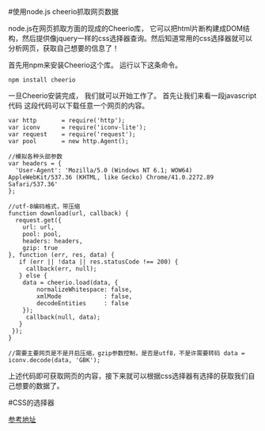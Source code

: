 #使用node.js cheerio抓取网页数据

node.js在网页抓取方面的现成的Cheerio库， 它可以把html片断构建成DOM结构，然后提供像jquery一样的css选择器查询。然后知道常用的css选择器就可以分析网页，获取自己想要的信息了！

首先用npm来安装Cheerio这个库。 运行以下这条命令。

	npm install cheerio

一旦Cheerio安装完成， 我们就可以开始工作了。 首先让我们来看一段javascript代码 这段代码可以下载任意一个网页的内容。
 
	var http       = require('http');
	var iconv      = require('iconv-lite');
	var request    = require('request');
	var pool       = new http.Agent();
	
	//模拟各种头部参数
	var headers = {
	  'User-Agent': 'Mozilla/5.0 (Windows NT 6.1; WOW64) AppleWebKit/537.36 (KHTML, like Gecko) Chrome/41.0.2272.89 Safari/537.36'
	};
	
	//utf-8编码格式，带压缩
	function download(url, callback) {
	  request.get({
		url: url, 
		pool: pool, 
		headers: headers, 
		gzip: true
	}, function (err, res, data) {
	   if (err || !data || res.statusCode !== 200) {
	     callback(err, null);
	   } else {
		data = cheerio.load(data, {
            normalizeWhitespace: false,
            xmlMode            : false,
            decodeEntities     : false
        });
	     callback(null, data);
	   }
	 });
	}

	//需要主要网页是不是开启压缩，gzip参数控制，是否是utf8，不是许需要转码 data = iconv.decode(data, 'GBK');


上述代码即可获取网页的内容，接下来就可以根据css选择器有选择的获取我们自己想要的数据了。


#CSS的选择器

[参考地址](http://www.ruanyifeng.com/blog/2009/03/css_selectors.html)
 
 



